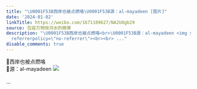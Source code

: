 ```yaml
---
title: "\U0001F53B西岸也被点燃咯\U0001F53B源：al-mayadeen [图片]"
date: '2024-01-02'
linkTitle: https://weibo.com/1671109627/NA2UOgb29
source: 包容万物恒河水的微博
description: "\U0001F53B西岸也被点燃咯<br>\U0001F53B源：al-mayadeen <img style=\"\" src=\"https://tvax4.sinaimg.cn/large/639b1bfbly1hlfsz1y7s9j20c60tinaj.jpg\"
  referrerpolicy=\"no-referrer\"><br><br> ..."
disable_comments: true
---
```

🔻西岸也被点燃咯<br>🔻源：al-mayadeen <img style="" src="https://tvax4.sinaimg.cn/large/639b1bfbly1hlfsz1y7s9j20c60tinaj.jpg" referrerpolicy="no-referrer"><br><br> ...